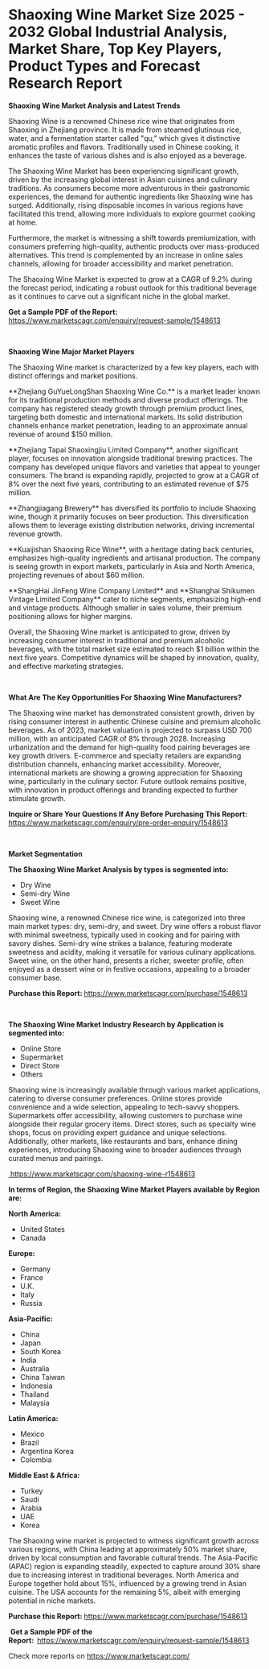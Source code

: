 <p><h1>Shaoxing Wine Market Size 2025 - 2032 Global Industrial Analysis, Market Share, Top Key Players, Product Types and Forecast Research Report</h1></p><p><strong>Shaoxing Wine Market Analysis and Latest Trends</strong></p>
<p><p>Shaoxing Wine is a renowned Chinese rice wine that originates from Shaoxing in Zhejiang province. It is made from steamed glutinous rice, water, and a fermentation starter called "qu," which gives it distinctive aromatic profiles and flavors. Traditionally used in Chinese cooking, it enhances the taste of various dishes and is also enjoyed as a beverage. </p><p>The Shaoxing Wine Market has been experiencing significant growth, driven by the increasing global interest in Asian cuisines and culinary traditions. As consumers become more adventurous in their gastronomic experiences, the demand for authentic ingredients like Shaoxing wine has surged. Additionally, rising disposable incomes in various regions have facilitated this trend, allowing more individuals to explore gourmet cooking at home.</p><p>Furthermore, the market is witnessing a shift towards premiumization, with consumers preferring high-quality, authentic products over mass-produced alternatives. This trend is complemented by an increase in online sales channels, allowing for broader accessibility and market penetration.</p><p>The Shaoxing Wine Market is expected to grow at a CAGR of 9.2% during the forecast period, indicating a robust outlook for this traditional beverage as it continues to carve out a significant niche in the global market.</p></p>
<p><strong>Get a Sample PDF of the Report:&nbsp;</strong> <a href="https://www.marketscagr.com/enquiry/request-sample/1548613?utm_campaign=2631&utm_medium=2&utm_source=Github&utm_content=ia&utm_term=07042025&utm_id=shaoxing-wine">https://www.marketscagr.com/enquiry/request-sample/1548613</a></p>
<p>&nbsp;</p>
<p><strong>Shaoxing Wine Major Market Players</strong></p>
<p><p>The Shaoxing Wine market is characterized by a few key players, each with distinct offerings and market positions. </p><p>**Zhejiang GuYueLongShan Shaoxing Wine Co.** is a market leader known for its traditional production methods and diverse product offerings. The company has registered steady growth through premium product lines, targeting both domestic and international markets. Its solid distribution channels enhance market penetration, leading to an approximate annual revenue of around $150 million.</p><p>**Zhejiang Tapai Shaoxingjiu Limited Company**, another significant player, focuses on innovation alongside traditional brewing practices. The company has developed unique flavors and varieties that appeal to younger consumers. The brand is expanding rapidly, projected to grow at a CAGR of 8% over the next five years, contributing to an estimated revenue of $75 million.</p><p>**Zhangjiagang Brewery** has diversified its portfolio to include Shaoxing wine, though it primarily focuses on beer production. This diversification allows them to leverage existing distribution networks, driving incremental revenue growth.</p><p>**Kuaijishan Shaoxing Rice Wine**, with a heritage dating back centuries, emphasizes high-quality ingredients and artisanal production. The company is seeing growth in export markets, particularly in Asia and North America, projecting revenues of about $60 million.</p><p>**ShangHai JinFeng Wine Company Limited** and **Shanghai Shikumen Vintage Limited Company** cater to niche segments, emphasizing high-end and vintage products. Although smaller in sales volume, their premium positioning allows for higher margins.</p><p>Overall, the Shaoxing Wine market is anticipated to grow, driven by increasing consumer interest in traditional and premium alcoholic beverages, with the total market size estimated to reach $1 billion within the next five years. Competitive dynamics will be shaped by innovation, quality, and effective marketing strategies.</p></p>
<p>&nbsp;</p>
<p><strong>What Are The Key Opportunities For Shaoxing Wine Manufacturers?</strong></p>
<p><p>The Shaoxing wine market has demonstrated consistent growth, driven by rising consumer interest in authentic Chinese cuisine and premium alcoholic beverages. As of 2023, market valuation is projected to surpass USD 700 million, with an anticipated CAGR of 8% through 2028. Increasing urbanization and the demand for high-quality food pairing beverages are key growth drivers. E-commerce and specialty retailers are expanding distribution channels, enhancing market accessibility. Moreover, international markets are showing a growing appreciation for Shaoxing wine, particularly in the culinary sector. Future outlook remains positive, with innovation in product offerings and branding expected to further stimulate growth.</p></p>
<p><strong>Inquire or Share Your Questions If Any Before Purchasing This Report:</strong> <a href="https://www.marketscagr.com/enquiry/pre-order-enquiry/1548613?utm_campaign=2631&utm_medium=2&utm_source=Github&utm_content=ia&utm_term=07042025&utm_id=shaoxing-wine">https://www.marketscagr.com/enquiry/pre-order-enquiry/1548613</a></p>
<p>&nbsp;</p>
<p><strong>Market Segmentation</strong></p>
<p><strong>The Shaoxing Wine Market Analysis by types is segmented into:</strong></p>
<p><ul><li>Dry Wine</li><li>Semi-dry Wine</li><li>Sweet Wine</li></ul></p>
<p><p>Shaoxing wine, a renowned Chinese rice wine, is categorized into three main market types: dry, semi-dry, and sweet. Dry wine offers a robust flavor with minimal sweetness, typically used in cooking and for pairing with savory dishes. Semi-dry wine strikes a balance, featuring moderate sweetness and acidity, making it versatile for various culinary applications. Sweet wine, on the other hand, presents a richer, sweeter profile, often enjoyed as a dessert wine or in festive occasions, appealing to a broader consumer base.</p></p>
<p><strong>Purchase this Report:&nbsp;</strong><a href="https://www.marketscagr.com/purchase/1548613?utm_campaign=2631&utm_medium=2&utm_source=Github&utm_content=ia&utm_term=07042025&utm_id=shaoxing-wine">https://www.marketscagr.com/purchase/1548613</a></p>
<p>&nbsp;</p>
<p><strong>The Shaoxing Wine Market Industry Research by Application is segmented into:</strong></p>
<p><ul><li>Online Store</li><li>Supermarket</li><li>Direct Store</li><li>Others</li></ul></p>
<p><p>Shaoxing wine is increasingly available through various market applications, catering to diverse consumer preferences. Online stores provide convenience and a wide selection, appealing to tech-savvy shoppers. Supermarkets offer accessibility, allowing customers to purchase wine alongside their regular grocery items. Direct stores, such as specialty wine shops, focus on providing expert guidance and unique selections. Additionally, other markets, like restaurants and bars, enhance dining experiences, introducing Shaoxing wine to broader audiences through curated menus and pairings.</p></p>
<p><a href="https://www.marketscagr.com/shaoxing-wine-r1548613?utm_campaign=2631&utm_medium=2&utm_source=Github&utm_content=ia&utm_term=07042025&utm_id=shaoxing-wine">&nbsp;https://www.marketscagr.com/shaoxing-wine-r1548613</a></p>
<p><strong>In terms of Region, the Shaoxing Wine Market Players available by Region are:</strong></p>
<p>
    <p> <strong> North America: </strong>
        <ul>
            <li>United States</li>
            <li>Canada</li>
        </ul>
        </p> 
    <p> <strong> Europe: </strong>
        <ul>
            <li>Germany</li>
            <li>France</li>
            <li>U.K.</li>
            <li>Italy</li>
            <li>Russia</li>
        </ul>
        </p> 
    <p> <strong> Asia-Pacific: </strong>
        <ul>
            <li>China</li>
            <li>Japan</li>
            <li>South Korea</li>
            <li>India</li>
            <li>Australia</li>
            <li>China Taiwan</li>
            <li>Indonesia</li>
            <li>Thailand</li>
            <li>Malaysia</li>
        </ul>
        </p> 
    <p> <strong> Latin America: </strong>
        <ul>
            <li>Mexico</li>
            <li>Brazil</li>
            <li>Argentina Korea</li>
            <li>Colombia</li>
        </ul>
        </p> 
    <p> <strong> Middle East & Africa: </strong>
        <ul>
            <li>Turkey</li>
            <li>Saudi</li>
            <li>Arabia</li>
            <li>UAE</li>
            <li>Korea</li>
        </ul>
    </p>
    </p>
<p><p>The Shaoxing wine market is projected to witness significant growth across various regions, with China leading at approximately 50% market share, driven by local consumption and favorable cultural trends. The Asia-Pacific (APAC) region is expanding steadily, expected to capture around 30% share due to increasing interest in traditional beverages. North America and Europe together hold about 15%, influenced by a growing trend in Asian cuisine. The USA accounts for the remaining 5%, albeit with emerging potential in niche markets.</p></p>
<p><strong>Purchase this Report: </strong><a href="https://www.marketscagr.com/purchase/1548613?utm_campaign=2631&utm_medium=2&utm_source=Github&utm_content=ia&utm_term=07042025&utm_id=shaoxing-wine">https://www.marketscagr.com/purchase/1548613</a></p>
<p>&nbsp;<strong>Get a Sample PDF of the Report:&nbsp;&nbsp;</strong><a href="https://www.marketscagr.com/enquiry/request-sample/1548613?utm_campaign=2631&utm_medium=2&utm_source=Github&utm_content=ia&utm_term=07042025&utm_id=shaoxing-wine">https://www.marketscagr.com/enquiry/request-sample/1548613</a></p>
<p><strong></strong></p>
<p>Check more reports on <a href="https://www.marketscagr.com/?utm_campaign=2631&utm_medium=2&utm_source=Github&utm_content=ia&utm_term=07042025&utm_id=shaoxing-wine">https://www.marketscagr.com/</a></p>